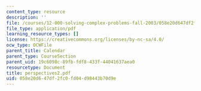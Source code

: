 ```yaml
---
content_type: resource
description: ''
file: /courses/12-000-solving-complex-problems-fall-2003/058e20d647df2fc0fd04d98443b70d9e_perspectives2.pdf
file_type: application/pdf
learning_resource_types: []
license: https://creativecommons.org/licenses/by-nc-sa/4.0/
ocw_type: OCWFile
parent_title: Calendar
parent_type: CourseSection
parent_uid: 19c6098c-89fb-fdf8-433f-44041637aea0
resourcetype: Document
title: perspectives2.pdf
uid: 058e20d6-47df-2fc0-fd04-d98443b70d9e
---
```

